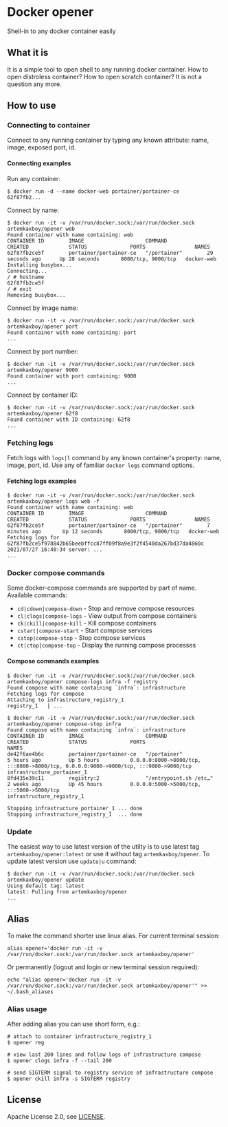 # Docker opener

Shell-in to any docker container easily

## What it is

It is a simple tool to open shell to any running docker container. How to open distroless container? How to open scratch container? It is not a question any more.

## How to use

### Connecting to container

Connect to any running container by typing any known attribute: name, image, exposed port, id.

#### Connecting examples

Run any container:

```shell
$ docker run -d --name docker-web portainer/portainer-ce
62f87fb2...
```

Connect by name:

```shell
$ docker run -it -v /var/run/docker.sock:/var/run/docker.sock artemkaxboy/opener web
Found container with name containing: web
CONTAINER ID        IMAGE                    COMMAND             CREATED             STATUS              PORTS                NAMES
62f87fb2ce5f        portainer/portainer-ce   "/portainer"        29 seconds ago      Up 28 seconds       8000/tcp, 9000/tcp   docker-web
Installing busybox...
Connecting...
/ # hostname
62f87fb2ce5f
/ # exit
Removing busybox...
```

Connect by image name:

```shell
$ docker run -it -v /var/run/docker.sock:/var/run/docker.sock artemkaxboy/opener port
Found container with name containing: port
...
```

Connect by port number:

```shell
$ docker run -it -v /var/run/docker.sock:/var/run/docker.sock artemkaxboy/opener 9000
Found container with port containing: 9000
...
```

Connect by container ID:

```shell
$ docker run -it -v /var/run/docker.sock:/var/run/docker.sock artemkaxboy/opener 62f8
Found container with ID containing: 62f8
...
```

### Fetching logs

Fetch logs with `logs|l` command by any known container's property: name, image, port, id. Use any of familiar `docker logs` command options.

#### Fetching logs examples

```shell
$ docker run -it -v /var/run/docker.sock:/var/run/docker.sock artemkaxboy/opener logs web -f
Found container with name containing: web
CONTAINER ID        IMAGE                    COMMAND             CREATED             STATUS              PORTS                NAMES
62f87fb2ce5f        portainer/portainer-ce   "/portainer"        7 minutes ago       Up 12 seconds       8000/tcp, 9000/tcp   docker-web
Fetching logs for 62f87fb2ce5f978842b65beebffcc87ff09f8a9e3f2f4540da267bd37da4860c
2021/07/27 16:40:34 server: ...
...
```

### Docker compose commands

Some docker-compose commands are supported by part of name. Available commands:

* `cd|cdown|compose-down` - Stop and remove compose resources
* `cl|clogs|compose-logs` - View output from compose containers
* `ck|ckill|compose-kill` - Kill compose containers
* `cstart|compose-start` - Start compose services
* `cstop|compose-stop` - Stop compose services
* `ct|ctop|compose-top` - Display the running compose processes

#### Compose commands examples

```shell
$ docker run -it -v /var/run/docker.sock:/var/run/docker.sock artemkaxboy/opener compose-logs infra -f registry
Found compose with name containing `infra`: infrastructure
Fetching logs for compose
Attaching to infrastructure_registry_1
registry_1   | ...
```

```shell
$ docker run -it -v /var/run/docker.sock:/var/run/docker.sock artemkaxboy/opener compose-stop infra
Found compose with name containing `infra`: infrastructure
CONTAINER ID        IMAGE                    COMMAND                  CREATED             STATUS              PORTS                                                                                  NAMES
de42f6ae4b6c        portainer/portainer-ce   "/portainer"             5 hours ago         Up 5 hours          0.0.0.0:8000->8000/tcp, :::8000->8000/tcp, 0.0.0.0:9000->9000/tcp, :::9000->9000/tcp   infrastructure_portainer_1
8fd435e39c11        registry:2               "/entrypoint.sh /etc…"   2 weeks ago         Up 45 hours         0.0.0.0:5000->5000/tcp, :::5000->5000/tcp                                              infrastructure_registry_1

Stopping infrastructure_portainer_1 ... done
Stopping infrastructure_registry_1  ... done
```

### Update

The easiest way to use latest version of the utilty is to use latest tag `artemkaxboy/opener:latest` or use it without tag `artemkaxboy/opener`. To update latest version use `update|u` command:

```shell
$ docker run -it -v /var/run/docker.sock:/var/run/docker.sock artemkaxboy/opener update
Using default tag: latest
latest: Pulling from artemkaxboy/opener
...
```

## Alias

To make the command shorter use linux alias. For current terminal session:

```shell
alias opener='docker run -it -v /var/run/docker.sock:/var/run/docker.sock artemkaxboy/opener'
```

Or permanently (logout and login or new terminal session required):

```shell
echo "alias opener='docker run -it -v /var/run/docker.sock:/var/run/docker.sock artemkaxboy/opener'" >> ~/.bash_aliases
```

### Alias usage

After adding alias you can use short form, e.g.:

```shell
# attach to container infrastructure_registry_1
$ opener reg

# view last 200 lines and follow logs of infrastructure compose 
$ opener clogs infra -f --tail 200

# send SIGTERM signal to registry service of infrastructure compose
$ opener ckill infra -s SIGTERM registry
```

## License

Apache License 2.0, see [LICENSE](https://github.com/artemkaxboy/docker-opener/blob/main/LICENSE).
